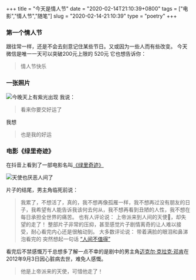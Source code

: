 +++
title = "今天是情人节"
date = "2020-02-14T21:10:39+0800"
tags = ["电影","情人节","随笔"]
slug = "2020-02-14-21:10:39"
type = "poetry"
+++

<center>
<meting-js auto="https://music.163.com/#/song?id=488839448" list-folded=true></meting-js>
</center>

### 第一个情人节
跟往常一样，还是不会去刻意记住某些节日。又或因为一些人而有些改变。
今天微信是唯一一天可以突破200元上限的 520元
它也想告诉你：
>情人节快乐
### 一张照片

![](https://i.loli.net/2020/02/14/gcmFfPC2Z74Nnqj.jpg "今晚天上有紫光出现")
我说：
>看来你要交好运了

我想
>也是我的好运



### 电影《绿里奇迹》
在抖音上看到了一部电影名叫[《绿里奇迹》](https://www.douban.com/doubanapp/dispatch/movie/1300374?dt_dapp=1)

![](https://i.loli.net/2020/02/14/2XoJn3HrGg7cljO.jpg "天使也厌恶人间了")


片子的结尾，男主角临死前说：
>我累了，不想活了，真的，我不想再像孤雁一样，我不想再过没有朋友的日子，我希望有人能告诉我该何去何从，我不想再看到丑陋的人性，我不想在每日承担全世界的痛苦。
也有人评论说：
>上帝派来到人间的天使👼，却失望的走了！
整部片子非常的压抑，甚至感觉片子剧情离奇的让人难以接受，耐心看完内心还是很触动到。
大多数评论说：
>带着满脸的眼泪和鼻涕泡看完的
突然想起一句话 [“人间不值得”](http://www.wenjutv.com/question/11272.html)

看完后不禁感慨万千总想多了解一点不幸的是剧中的男主角[迈克尔·克拉克·邓肯](https://m.baidu.com/sf_bk/item/%E8%BF%88%E5%85%8B%E5%B0%94%C2%B7%E5%85%8B%E6%8B%89%E5%85%8B%C2%B7%E9%82%93%E8%82%AF/1224308?ms=1&rid=7964555363464644704)在2012年9月3日因心脏病去世，难免人感慨。
>他是上帝派来的天使，可惜他走了！

